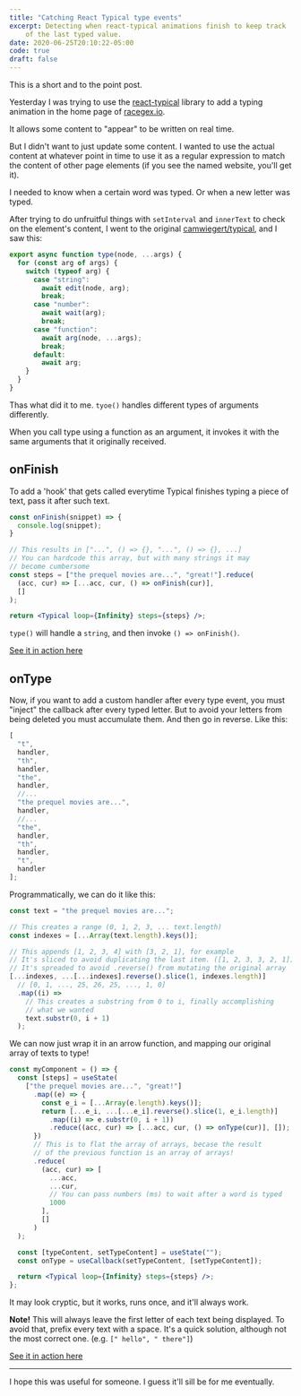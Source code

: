 ```yaml
---
title: "Catching React Typical type events"
excerpt: Detecting when react-typical animations finish to keep track 
    of the last typed value.
date: 2020-06-25T20:10:22-05:00
code: true
draft: false
---
```


This is a short and to the point post.

Yesterday I was trying to use the [react-typical] library to add a typing
animation in the home page of [racegex.io].

It allows some content to "appear" to be written on real time.

But I didn't want to just update some content. I wanted to use the actual
content at whatever point in time to use it as a regular expression to match the
content of other page elements (if you see the named website, you'll get it).

I needed to know when a certain word was typed. Or when a new letter was typed.

After trying to do unfruitful things with `setInterval` and `innerText` to check
on the element's content, I went to the original [camwiegert/typical], and I saw
this:

```js {hl_lines=[3,"10-12"]}
export async function type(node, ...args) {
  for (const arg of args) {
    switch (typeof arg) {
      case "string":
        await edit(node, arg);
        break;
      case "number":
        await wait(arg);
        break;
      case "function":
        await arg(node, ...args);
        break;
      default:
        await arg;
    }
  }
}
```

Thas what did it to me. `tyoe()` handles different types of arguments
differently.

When you call type using a function as an argument, it invokes it with the same
arguments that it originally received.

## onFinish

To add a 'hook' that gets called everytime Typical finishes typing a piece of
text, pass it after such text.

```jsx
const onFinish(snippet) => {
  console.log(snippet);
}

// This results in ["...", () => {}, "...", () => {}, ...]
// You can hardcode this array, but with many strings it may
// become cumbersome
const steps = ["the prequel movies are...", "great!"].reduce(
  (acc, cur) => [...acc, cur, () => onFinish(cur)],
  []
);

return <Typical loop={Infinity} steps={steps} />;
```

`type()` will handle a `string`, and then invoke `() => onFinish()`.

[See it in action here][code-onfinish]

## onType

Now, if you want to add a custom handler after every type event, you must
"inject" the callback after every typed letter. But to avoid your letters from
being deleted you must accumulate them. And then go in reverse. Like this:

```js
[
  "t",
  handler,
  "th",
  handler,
  "the",
  handler,
  //...
  "the prequel movies are...",
  handler,
  //...
  "the",
  handler,
  "th",
  handler,
  "t",
  handler
];
```

Programmatically, we can do it like this:

```js
const text = "the prequel movies are...";

// This creates a range (0, 1, 2, 3, ... text.length)
const indexes = [...Array(text.length).keys()];

// This appends [1, 2, 3, 4] with [3, 2, 1], for example
// It's sliced to avoid duplicating the last item. ([1, 2, 3, 3, 2, 1])
// It's spreaded to avoid .reverse() from mutating the original array
[...indexes, ...[...indexes].reverse().slice(1, indexes.length)]
  // [0, 1, ..., 25, 26, 25, ..., 1, 0]
  .map((i) =>
    // This creates a substring from 0 to i, finally accomplishing
    // what we wanted
    text.substr(0, i + 1)
  );
```

We can now just wrap it in an arrow function, and mapping our original array of
texts to type!

```jsx {hl_lines=[10,11]}
const myComponent = () => {
  const [steps] = useState(
    ["the prequel movies are...", "great!"]
      .map((e) => {
        const e_i = [...Array(e.length).keys()];
        return [...e_i, ...[...e_i].reverse().slice(1, e_i.length)]
          .map((i) => e.substr(0, i + 1))
          .reduce((acc, cur) => [...acc, cur, () => onType(cur)], []);
      })
      // This is to flat the array of arrays, becase the result
      // of the previous function is an array of arrays!
      .reduce(
        (acc, cur) => [
          ...acc,
          ...cur,
          // You can pass numbers (ms) to wait after a word is typed
          1000
        ],
        []
      )
  );

  const [typeContent, setTypeContent] = useState("");
  const onType = useCallback(setTypeContent, [setTypeContent]);

  return <Typical loop={Infinity} steps={steps} />;
};
```

It may look cryptic, but it works, runs once, and it'll always work.

**Note!** This will always leave the first letter of each text being displayed.
To avoid that, prefix every text with a space. It's a quick solution, although
not the most correct one. (e.g. `[" hello", " there"]`)

[See it in action here][code-onfinish]

---

I hope this was useful for someone. I guess it'll sill be for me eventually.

[react-typical]: https://github.com/catalinmiron/react-typical
[racegex.io]: https://racegex.io
[camwiegert/typical]: https://github.com/camwiegert/typical/
[code-ontype]: https://codesandbox.io/s/react-typical-ontype-9g1p6
[code-onfinish]: https://codesandbox.io/s/react-typical-onfinish-35pkv

[^1]: blob/9a9da83b9ef1693775accd5d7b59c7a8c1be219d/typical.js#L10
